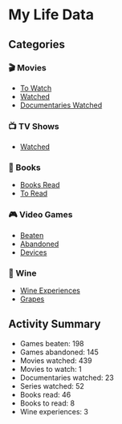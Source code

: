 # My Life Data

## Categories

### 🎬 Movies
- [To Watch](data/movies/movies_to_watch.csv)
- [Watched](data/movies/movies_watched.csv)
- [Documentaries Watched](data/documentaries/documentaries_watched.csv)

### 📺 TV Shows
- [Watched](data/tv-series/series_watched.csv)

### 📖 Books
- [Books Read](data/books/books_read.csv)
- [To Read](data/books/to_read.csv)

### 🎮 Video Games
- [Beaten](data/games/games_beaten.csv)
- [Abandoned](data/games/games_abandoned.csv)
- [Devices](data/games/devices.csv)

### 🍷 Wine
- [Wine Experiences](data/wine/wine_experiences.csv)
- [Grapes](data/wine/README.md)

## Activity Summary

<!-- activity-summary-start -->
- Games beaten: 198
- Games abandoned: 145
- Movies watched: 439
- Movies to watch: 1
- Documentaries watched: 23
- Series watched: 52
- Books read: 46
- Books to read: 8
- Wine experiences: 3
<!-- activity-summary-end -->
